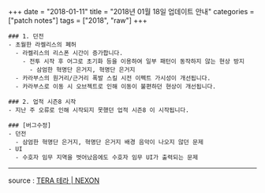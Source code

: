 +++
date = "2018-01-11"
title = "2018년 01월 18일 업데이트 안내"
categories = ["patch notes"]
tags = ["2018", "raw"]
+++

```
### 1. 던전
- 초월한 라켈리스의 폐허
  - 라켈리스의 리스폰 시간이 증가합니다.
    - 전투 시작 후 어그로 초기화 등을 이용하여 일부 패턴이 동작하지 않는 현상 방지
      - 삼엄한 혁명단 은거지, 혁명단 은거지
  - 카라부스의 원거리/근거리 폭발 스킬 시전 이펙트 가시성이 개선됩니다.
  - 카라부스로 이동 시 오브젝트로 인해 이동이 불편하던 현상이 개선됩니다.

### 2. 업적 시즌8 시작
- 지난 주 오류로 인해 시작되지 못했던 업적 시즌8 이 시작됩니다.

### [버그수정]
- 던전
  - 삼엄한 혁명단 은거지, 혁명단 은거지 배경 음악이 나오지 않던 문제
- UI
  - 수호자 임무 지역을 벗어났음에도 수호자 임무 UI가 출력되는 문제
```

----

source : [TERA 테라 | NEXON](http://tera.nexon.com/news/update/view.aspx?n4articlesn=315)
